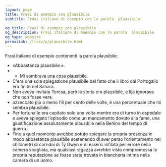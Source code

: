 ```yaml
---
layout: page
title: Frasi di esempio con plausibile 
subtitle: Frasi italiane di esempio con la parola  plausibile

og_title: Frasi di esempio con plausibile 
og_description: Frasi italiane di esempio con la parola  plausibile
og_type: website
permalink: /frasi/p/plausibile.html
---
```


Frasi italiane di esempio contenenti la parola plausibile:


- «Abbastanza plausibile.».
- - Mi sembrava una cosa plausibile.
- C'era una sola spiegazione plausibile del fatto che il libro dal Portogallo era finito nel Sahara.
- Non aveva invitato Teresa, però la storia era plausibile, e Ilja ignorava che non fosse vera.
- azzeccato più o meno l'8 per cento delle volte, è una percentuale che mi sembra plausibile.
- Per fortuna le era capitato solo una volta mentre era di turno in ospedale e aveva spiegato l’episodio come un mancamento dovuto alla fame, una giustificazione assolutamente plausibile nella Berlino del tempo di guerra.
- Fino a quel momento avrebbe potuto spiegare la propria presenza in modo abbastanza plausibile sostenendo di aver perso l’orientamento nei chilometri di corridoi di Tŷ Gwyn e di essersi infilata per errore nella camera sbagliata, ma qualsiasi ragazza avrebbe visto compromessa la propria reputazione se fosse stata trovata in biancheria intima nella camera di un uomo.
